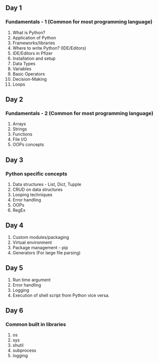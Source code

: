 ## Day 1

### Fundamentals - 1 (Common for most programming language)

1. What is Python?
2. Application of Python
3. Frameworks/libraries
4. Where to write Python? (IDE/Editors)
5. IDE/Editors in Pfizer
6. Installation and setup
7. Data Types
8. Variables
9. Basic Operators
10. Decision-Making
11. Loops


## Day 2

### Fundamentals - 2 (Common for most programming language)

1. Arrays
2. Strings
3. Functions
4. File I/O
5. OOPs concepts


## Day 3

### Python specific concepts

1. Data structures - List, Dict, Tupple
2. CRUD on data structures
3. Looping techniques
4. Error handling
5. OOPs
6. RegEx


## Day 4

1. Custom modules/packaging
2. Virtual environment
3. Package management - pip
4. Generators (For large file parsing)


## Day 5

1. Run time argument
2. Error handling
3. Logging
4. Execution of shell script from Python vice versa.


## Day 6

### Common built in libraries

1. os
2. sys
3. shutil
4. subprocess
5. logging